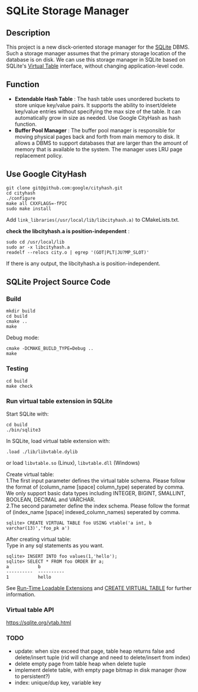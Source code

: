 # SQLite Storage Manager

## Description

This project is a new disck-oriented storage manager for the [SQLite](<https://www.sqlite.org/index.html>) DBMS. Such a storage manager assumes that the primary storage location of the database is on disk. We can use this storage manager in SQLite based on SQLite's [Virtual Table](<https://www.sqlite.org/vtab.html>) interface, without changing application-level code. 

## Function

- **Extendable Hash Table** : The hash table uses unordered buckets to store unique key/value pairs. It supports the ability to insert/delete key/value entries without specifying the max size of the table. It can automatically grow in size as needed. Use Google CityHash as hash function.
- **Buffer Pool Manager** : The buffer pool manager is responsible for moving physical pages back and forth from main memory to disk. It allows a DBMS to support databases that are larger than the amount of memory that is available to the system. The manager uses LRU page replacement policy.

## Use Google CityHash

```
git clone git@github.com:google/cityhash.git
cd cityhash
./configure
make all CXXFLAGS=-fPIC
sudo make install
```

Add `link_libraries(/usr/local/lib/libcityhash.a)` to CMakeLists.txt.

**check the libcityhash.a is position-independent** : 

```
sudo cd /usr/local/lib
sudo ar -x libcityhash.a
readelf --relocs city.o | egrep '(GOT|PLT|JU?MP_SLOT)'
```

If there is any output, the libcityhash.a is position-independent.

## SQLite Project Source Code

### Build
```
mkdir build
cd build
cmake ..
make
```
Debug mode:

```
cmake -DCMAKE_BUILD_TYPE=Debug ..
make
```

### Testing
```
cd build
make check
```

### Run virtual table extension in SQLite
Start SQLite with:
```
cd build
./bin/sqlite3
```

In SQLite, load virtual table extension with:

```
.load ./lib/libvtable.dylib
```
or load `libvtable.so` (Linux), `libvtable.dll` (Windows)

Create virtual table:  
1.The first input parameter defines the virtual table schema. Please follow the format of (column_name [space] column_type) seperated by comma. We only support basic data types including INTEGER, BIGINT, SMALLINT, BOOLEAN, DECIMAL and VARCHAR.  
2.The second parameter define the index schema. Please follow the format of (index_name [space] indexed_column_names) seperated by comma.
```
sqlite> CREATE VIRTUAL TABLE foo USING vtable('a int, b varchar(13)','foo_pk a')
```

After creating virtual table:  
Type in any sql statements as you want.
```
sqlite> INSERT INTO foo values(1,'hello');
sqlite> SELECT * FROM foo ORDER BY a;
a           b         
----------  ----------
1           hello   
```
See [Run-Time Loadable Extensions](https://sqlite.org/loadext.html) and [CREATE VIRTUAL TABLE](https://sqlite.org/lang_createvtab.html) for further information.

### Virtual table API
https://sqlite.org/vtab.html

### TODO
* update: when size exceed that page, table heap returns false and delete/insert tuple (rid will change and need to delete/insert from index)
* delete empty page from table heap when delete tuple
* implement delete table, with empty page bitmap in disk manager (how to persistent?)
* index: unique/dup key, variable key
